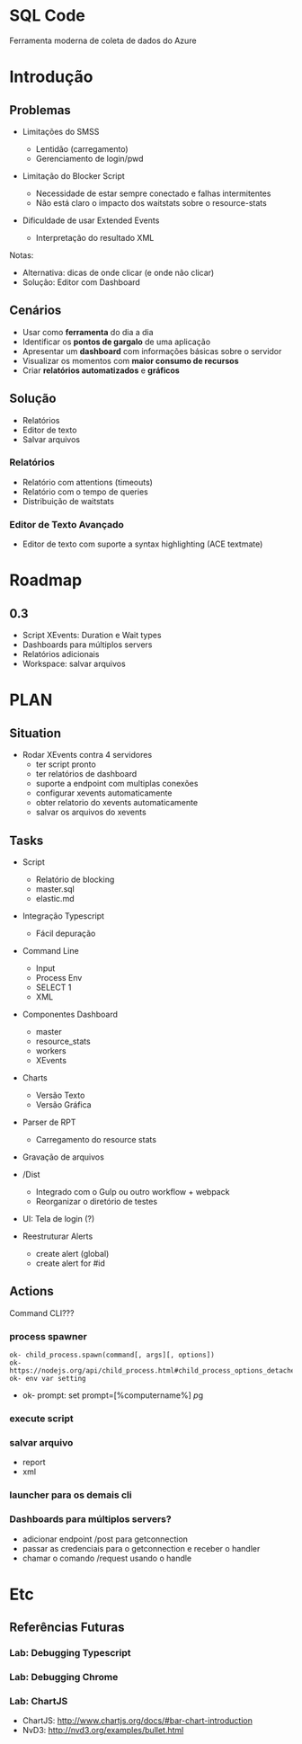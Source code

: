 SQL Code
=========

Ferramenta moderna de coleta de dados do Azure

# Introdução

## Problemas

* Limitações do SMSS
   * Lentidão (carregamento)
   * Gerenciamento de login/pwd

* Limitação do Blocker Script
   * Necessidade de estar sempre conectado e falhas intermitentes
   * Não está claro o impacto dos waitstats sobre o resource-stats

* Dificuldade de usar Extended Events
   * Interpretação do resultado XML


Notas:
* Alternativa: dicas de onde clicar (e onde não clicar)   
* Solução: Editor com Dashboard

## Cenários

* Usar como **ferramenta** do dia a dia 
* Identificar os **pontos de gargalo** de uma aplicação
* Apresentar um **dashboard** com informações básicas sobre o servidor
* Visualizar os momentos com **maior consumo de recursos**
* Criar **relatórios automatizados** e **gráficos**

## Solução

* Relatórios
* Editor de texto
* Salvar arquivos

### Relatórios

* Relatório com attentions (timeouts)
* Relatório com o tempo de queries
* Distribuição de waitstats

### Editor de Texto Avançado

* Editor de texto com suporte a syntax highlighting (ACE textmate)



Roadmap
========

## 0.3
- Script XEvents: Duration e Wait types
- Dashboards para múltiplos servers
- Relatórios adicionais   
- Workspace: salvar arquivos
    
PLAN
======

## Situation

* Rodar XEvents contra 4 servidores
    * ter script pronto
    * ter relatórios de dashboard
    * suporte a endpoint com multiplas conexões
    * configurar xevents automaticamente
    * obter relatorio do xevents automaticamente
    * salvar os arquivos do xevents

## Tasks    

* Script
    * Relatório de blocking
    - master.sql
    - elastic.md
* Integração Typescript
    * Fácil depuração
* Command Line
    * Input
    * Process Env    
    * SELECT 1
    * XML
* Componentes Dashboard
    * master
    * resource_stats
    * workers
    * XEvents

* Charts
    * Versão Texto
    * Versão Gráfica    
* Parser de RPT
    * Carregamento do resource stats
* Gravação de arquivos
* /Dist
    * Integrado com o Gulp ou outro workflow + webpack
    * Reorganizar o diretório de testes
* UI: Tela de login (?)
* Reestruturar Alerts 
    * create alert (global)
    * create alert for #id

## Actions

Command CLI???
### process spawner 
    ok- child_process.spawn(command[, args][, options])
    ok- https://nodejs.org/api/child_process.html#child_process_options_detached
    ok- env var setting
-   ok- prompt: set prompt=[%computername%] $p$g

### execute script
### salvar arquivo
- report
- xml

### launcher para os demais cli

### Dashboards para múltiplos servers?
- adicionar endpoint /post para getconnection
- passar as credenciais para o getconnection e receber o handler
- chamar o comando /request usando o handle 

Etc
=====

## Referências Futuras

### Lab: Debugging Typescript

### Lab: Debugging Chrome

### Lab: ChartJS
* ChartJS: http://www.chartjs.org/docs/#bar-chart-introduction
* NvD3: http://nvd3.org/examples/bullet.html
